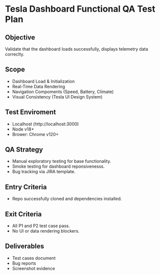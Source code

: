# Tesla Dashboard Functional QA Test Plan

## Objective
Validate that the dashboard loads successfully, displays telemetry data correclty.

## Scope
- Dashboard Load & Initialization
- Real-Time Data Rendering
- Navigation Compoments (Speed, Battery, Climate)
- Visual Consistency (Tesla UI Design System)

## Test Enviroment
- Localhost (http://localhost:3000)
- Node v18+
- Brower: Chrome v120+

## QA Strategy
- Manual exploratory testing for base functionality.
- Smoke testing for dashboard reponsivenesss.
- Bug tracking via JIRA template.

## Entry Criteria
- Repo successfully cloned and dependencies installed.

## Exit Criteria
- All P1 and P2 test case pass.
- No UI or data rendering blockers.

## Deliverables
- Test cases document
- Bug reports
- Screenshot evidence
